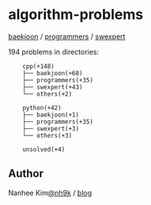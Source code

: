 # algorithm-problems

[baekjoon](https://www.acmicpc.net/) / [programmers](https://programmers.co.kr/learn/challenges) / [swexpert](https://swexpertacademy.com/main/main.do)  


194 problems in directories:   

		cpp(+148)
		├── baekjoon(+68)
		├── programmers(+35)
		├── swexpert(+43)
		└── others(+2)

		python(+42)
		├── baekjoon(+1)
		├── programmers(+35)
		├── swexpert(+3)
		└── others(+3)

		unsolved(+4)


## Author
Nanhee Kim[@nh9k](https://github.com/nh9k) / [blog](https://blog.naver.com/kimnanhee97)
